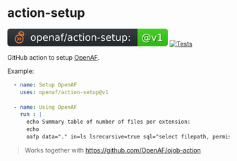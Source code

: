 # action-setup

![version](.github/ojobs/version.svg) [![Tests](https://github.com/OpenAF/action-setup/actions/workflows/tests.yml/badge.svg)](https://github.com/OpenAF/action-setup/actions/workflows/tests.yml)

GitHub action to setup [OpenAF](https://docs.openaf.io).

Example:

```yaml
  - name: Setup OpenAF
    uses: openaf/action-setup@v1

  - name: Using OpenAF
    run : |
      echo Summary table of number of files per extension:
      echo
      oafp data="." in=ls lsrecursive=true sql="select filepath, permissions, size where isFile=TRUE order by size desc" out=ctable
```

> Works together with https://github.com/OpenAF/ojob-action